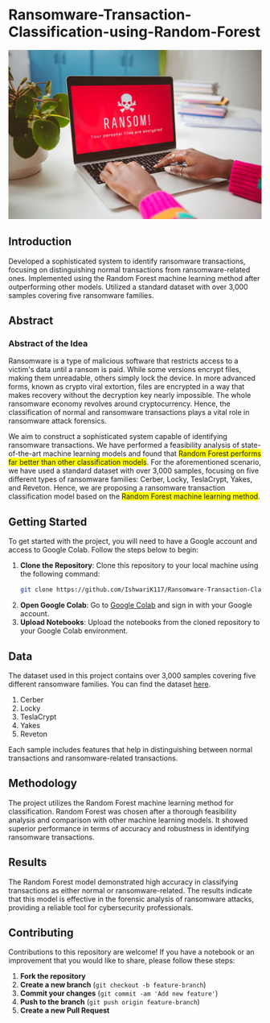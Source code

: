 # Ransomware-Transaction-Classification-using-Random-Forest

![Interface](https://github.com/IshwariK117/Ransomware-Transaction-Classification-using-Random-Forest/blob/main/ransom.jpg)

## Introduction

Developed a sophisticated system to identify ransomware transactions, focusing on distinguishing normal transactions from ransomware-related ones. Implemented using the Random Forest machine learning method after outperforming other models. Utilized a standard dataset with over 3,000 samples covering five ransomware families.

## Abstract

### Abstract of the Idea

Ransomware is a type of malicious software that restricts access to a victim's data until a ransom is paid. While some versions encrypt files, making them unreadable, others simply lock the device. In more advanced forms, known as crypto viral extortion, files are encrypted in a way that makes recovery without the decryption key nearly impossible. The whole ransomware economy revolves around cryptocurrency. Hence, the classification of normal and ransomware transactions plays a vital role in ransomware attack forensics. 

We aim to construct a sophisticated system capable of identifying ransomware transactions. We have performed a feasibility analysis of state-of-the-art machine learning models and found that <span style="background-color: yellow">Random Forest performs far better than other classification models</span>. For the aforementioned scenario, we have used a standard dataset with over 3,000 samples, focusing on five different types of ransomware families: Cerber, Locky, TeslaCrypt, Yakes, and Reveton. Hence, we are proposing a ransomware transaction classification model based on the <span style="background-color: yellow">Random Forest machine learning method</span>.

## Getting Started

To get started with the project, you will need to have a Google account and access to Google Colab. Follow the steps below to begin:

1. **Clone the Repository**: Clone this repository to your local machine using the following command:
    ```bash
    git clone https://github.com/IshwariK117/Ransomware-Transaction-Classification-using-Random-Forest.git
    ```
2. **Open Google Colab**: Go to [Google Colab](https://colab.research.google.com/) and sign in with your Google account.
3. **Upload Notebooks**: Upload the notebooks from the cloned repository to your Google Colab environment.

## Data

The dataset used in this project contains over 3,000 samples covering five different ransomware families. You can find the dataset [here](https://github.com/Rmayalam/Ransomware_Paranoia/blob/main/Dataset.txt).

1. Cerber
2. Locky
3. TeslaCrypt
4. Yakes
5. Reveton

Each sample includes features that help in distinguishing between normal transactions and ransomware-related transactions.

## Methodology

The project utilizes the Random Forest machine learning method for classification. Random Forest was chosen after a thorough feasibility analysis and comparison with other machine learning models. It showed superior performance in terms of accuracy and robustness in identifying ransomware transactions.

## Results

The Random Forest model demonstrated high accuracy in classifying transactions as either normal or ransomware-related. The results indicate that this model is effective in the forensic analysis of ransomware attacks, providing a reliable tool for cybersecurity professionals.

## Contributing

Contributions to this repository are welcome! If you have a notebook or an improvement that you would like to share, please follow these steps:

1. **Fork the repository**
2. **Create a new branch** (`git checkout -b feature-branch`)
3. **Commit your changes** (`git commit -am 'Add new feature'`)
4. **Push to the branch** (`git push origin feature-branch`)
5. **Create a new Pull Request**
